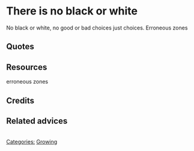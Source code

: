 # There is no black or white

No black or white, no good or bad choices just choices. Erroneous zones

## Quotes

## Resources
erroneous zones
## Credits

## Related advices
<br/>[Categories:](../Categories/index.md) [Growing](../Categories/Growing.md)